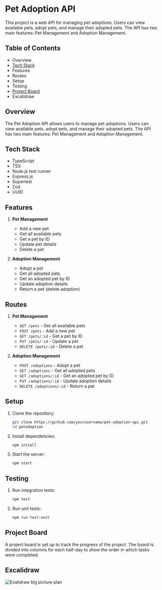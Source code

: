 # Pet Adoption API

This project is a web API for managing pet adoptions. Users can view available pets, adopt pets, and manage their adopted pets. The API has two main features: Pet Management and Adoption Management.

## Table of Contents
- Overview
- [Tech Stack](#tech-stack)
- Features
- Routes
- Setup
- Testing
- [Project Board](#project-board)
- Excalidraw

## Overview
The Pet Adoption API allows users to manage pet adoptions. Users can view available pets, adopt pets, and manage their adopted pets. The API has two main features: Pet Management and Adoption Management.

## Tech Stack
- TypeScript
- TSX
- Node.js test runner
- Express.js
- Supertest
- Zod
- UUID

## Features
1. **Pet Management**
   - Add a new pet
   - Get all available pets
   - Get a pet by ID
   - Update pet details
   - Delete a pet

2. **Adoption Management**
   - Adopt a pet
   - Get all adopted pets
   - Get an adopted pet by ID
   - Update adoption details
   - Return a pet (delete adoption)

## Routes
1. **Pet Management**
   - `GET /pets` - Get all available pets
   - `POST /pets` - Add a new pet
   - `GET /pets/:id` - Get a pet by ID
   - `PUT /pets/:id` - Update a pet
   - `DELETE /pets/:id` - Delete a pet

2. **Adoption Management**
   - `POST /adoptions` - Adopt a pet
   - `GET /adoptions` - Get all adopted pets
   - `GET /adoptions/:id` - Get an adopted pet by ID
   - `PUT /adoptions/:id` - Update adoption details
   - `DELETE /adoptions/:id` - Return a pet

## Setup
1. Clone the repository:
   ```bash
   git clone https://github.com/yourusername/pet-adoption-api.git
   cd petadoption
   ```

2. Install dependencies:
   ```bash
   npm install
   ```

3. Start the server:
   ```bash
   npm start
   ```

## Testing
1. Run integration tests:
   ```bash
   npm test
   ```

2. Run unit tests:
   ```bash
   npm run test:unit
   ```

## Project Board
A project board is set up to track the progress of the project. The board is divided into columns for each half-day to show the order in which tasks were completed.

## Excalidraw

![Exalidraw big picture plan](https://github.com/user-attachments/assets/8bbd0c74-e257-420b-9140-2ce37b39419b)

